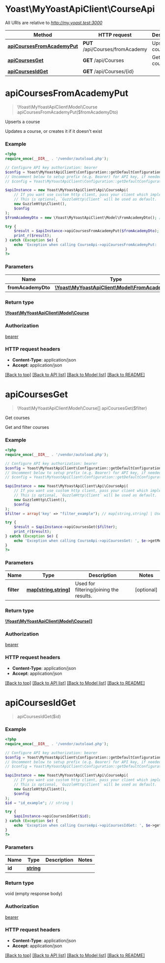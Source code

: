 # Yoast\MyYoastApiClient\CourseApi

All URIs are relative to *http://my.yoast.test:3000*

Method | HTTP request | Description
------------- | ------------- | -------------
[**apiCoursesFromAcademyPut**](CourseApi.md#apiCoursesFromAcademyPut) | **PUT** /api/Courses/fromAcademy | Upserts a course
[**apiCoursesGet**](CourseApi.md#apiCoursesGet) | **GET** /api/Courses | Get courses
[**apiCoursesIdGet**](CourseApi.md#apiCoursesIdGet) | **GET** /api/Courses/{id} | 


# **apiCoursesFromAcademyPut**
> \Yoast\MyYoastApiClient\Model\Course apiCoursesFromAcademyPut($fromAcademyDto)

Upserts a course

Updates a course, or creates it if it doesn't exist

### Example
```php
<?php
require_once(__DIR__ . '/vendor/autoload.php');

// Configure API key authorization: bearer
$config = Yoast\MyYoastApiClient\Configuration::getDefaultConfiguration()->setApiKey('access_token', 'YOUR_API_KEY');
// Uncomment below to setup prefix (e.g. Bearer) for API key, if needed
// $config = Yoast\MyYoastApiClient\Configuration::getDefaultConfiguration()->setApiKeyPrefix('access_token', 'Bearer');

$apiInstance = new Yoast\MyYoastApiClient\Api\CourseApi(
    // If you want use custom http client, pass your client which implements `GuzzleHttp\ClientInterface`.
    // This is optional, `GuzzleHttp\Client` will be used as default.
    new GuzzleHttp\Client(),
    $config
);
$fromAcademyDto = new \Yoast\MyYoastApiClient\Model\FromAcademyDto(); // \Yoast\MyYoastApiClient\Model\FromAcademyDto | 

try {
    $result = $apiInstance->apiCoursesFromAcademyPut($fromAcademyDto);
    print_r($result);
} catch (Exception $e) {
    echo 'Exception when calling CourseApi->apiCoursesFromAcademyPut: ', $e->getMessage(), PHP_EOL;
}
?>
```

### Parameters

Name | Type | Description  | Notes
------------- | ------------- | ------------- | -------------
 **fromAcademyDto** | [**\Yoast\MyYoastApiClient\Model\FromAcademyDto**](../Model/FromAcademyDto.md)|  |

### Return type

[**\Yoast\MyYoastApiClient\Model\Course**](../Model/Course.md)

### Authorization

[bearer](../../README.md#bearer)

### HTTP request headers

 - **Content-Type**: application/json
 - **Accept**: application/json

[[Back to top]](#) [[Back to API list]](../../README.md#documentation-for-api-endpoints) [[Back to Model list]](../../README.md#documentation-for-models) [[Back to README]](../../README.md)

# **apiCoursesGet**
> \Yoast\MyYoastApiClient\Model\Course[] apiCoursesGet($filter)

Get courses

Get and filter courses

### Example
```php
<?php
require_once(__DIR__ . '/vendor/autoload.php');

// Configure API key authorization: bearer
$config = Yoast\MyYoastApiClient\Configuration::getDefaultConfiguration()->setApiKey('access_token', 'YOUR_API_KEY');
// Uncomment below to setup prefix (e.g. Bearer) for API key, if needed
// $config = Yoast\MyYoastApiClient\Configuration::getDefaultConfiguration()->setApiKeyPrefix('access_token', 'Bearer');

$apiInstance = new Yoast\MyYoastApiClient\Api\CourseApi(
    // If you want use custom http client, pass your client which implements `GuzzleHttp\ClientInterface`.
    // This is optional, `GuzzleHttp\Client` will be used as default.
    new GuzzleHttp\Client(),
    $config
);
$filter = array('key' => "filter_example"); // map[string,string] | Used for filtering/joining the results.

try {
    $result = $apiInstance->apiCoursesGet($filter);
    print_r($result);
} catch (Exception $e) {
    echo 'Exception when calling CourseApi->apiCoursesGet: ', $e->getMessage(), PHP_EOL;
}
?>
```

### Parameters

Name | Type | Description  | Notes
------------- | ------------- | ------------- | -------------
 **filter** | [**map[string,string]**](../Model/string.md)| Used for filtering/joining the results. | [optional]

### Return type

[**\Yoast\MyYoastApiClient\Model\Course[]**](../Model/Course.md)

### Authorization

[bearer](../../README.md#bearer)

### HTTP request headers

 - **Content-Type**: application/json
 - **Accept**: application/json

[[Back to top]](#) [[Back to API list]](../../README.md#documentation-for-api-endpoints) [[Back to Model list]](../../README.md#documentation-for-models) [[Back to README]](../../README.md)

# **apiCoursesIdGet**
> apiCoursesIdGet($id)



### Example
```php
<?php
require_once(__DIR__ . '/vendor/autoload.php');

// Configure API key authorization: bearer
$config = Yoast\MyYoastApiClient\Configuration::getDefaultConfiguration()->setApiKey('access_token', 'YOUR_API_KEY');
// Uncomment below to setup prefix (e.g. Bearer) for API key, if needed
// $config = Yoast\MyYoastApiClient\Configuration::getDefaultConfiguration()->setApiKeyPrefix('access_token', 'Bearer');

$apiInstance = new Yoast\MyYoastApiClient\Api\CourseApi(
    // If you want use custom http client, pass your client which implements `GuzzleHttp\ClientInterface`.
    // This is optional, `GuzzleHttp\Client` will be used as default.
    new GuzzleHttp\Client(),
    $config
);
$id = "id_example"; // string | 

try {
    $apiInstance->apiCoursesIdGet($id);
} catch (Exception $e) {
    echo 'Exception when calling CourseApi->apiCoursesIdGet: ', $e->getMessage(), PHP_EOL;
}
?>
```

### Parameters

Name | Type | Description  | Notes
------------- | ------------- | ------------- | -------------
 **id** | [**string**](../Model/.md)|  |

### Return type

void (empty response body)

### Authorization

[bearer](../../README.md#bearer)

### HTTP request headers

 - **Content-Type**: application/json
 - **Accept**: application/json

[[Back to top]](#) [[Back to API list]](../../README.md#documentation-for-api-endpoints) [[Back to Model list]](../../README.md#documentation-for-models) [[Back to README]](../../README.md)

